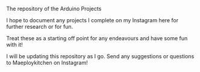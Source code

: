 The repository of the Arduino Projects

I hope to document any projects I complete on my Instagram here for further research or for fun.

Treat these as a starting off point for any endeavours and have some fun with it!

I will be updating this repository as I go. Send any suggestions or questions to Maeploykitchen on Instagram!

